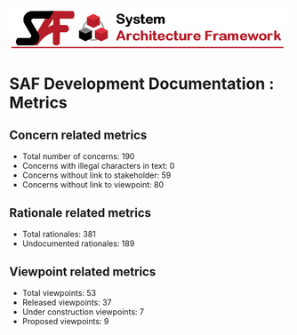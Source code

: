 ![System Architecture Framework](diagrams/Banner_SAF.png)
# SAF Development Documentation : Metrics
## Concern related metrics
 * Total number of concerns: 190
 * Concerns with illegal characters in text: 0
 * Concerns without link to stakeholder: 59
 * Concerns without link to viewpoint: 80
## Rationale related metrics
 * Total rationales: 381
 * Undocumented rationales: 189
## Viewpoint related metrics
 * Total viewpoints: 53
 * Released viewpoints: 37
 * Under construction viewpoints: 7
 * Proposed viewpoints: 9
